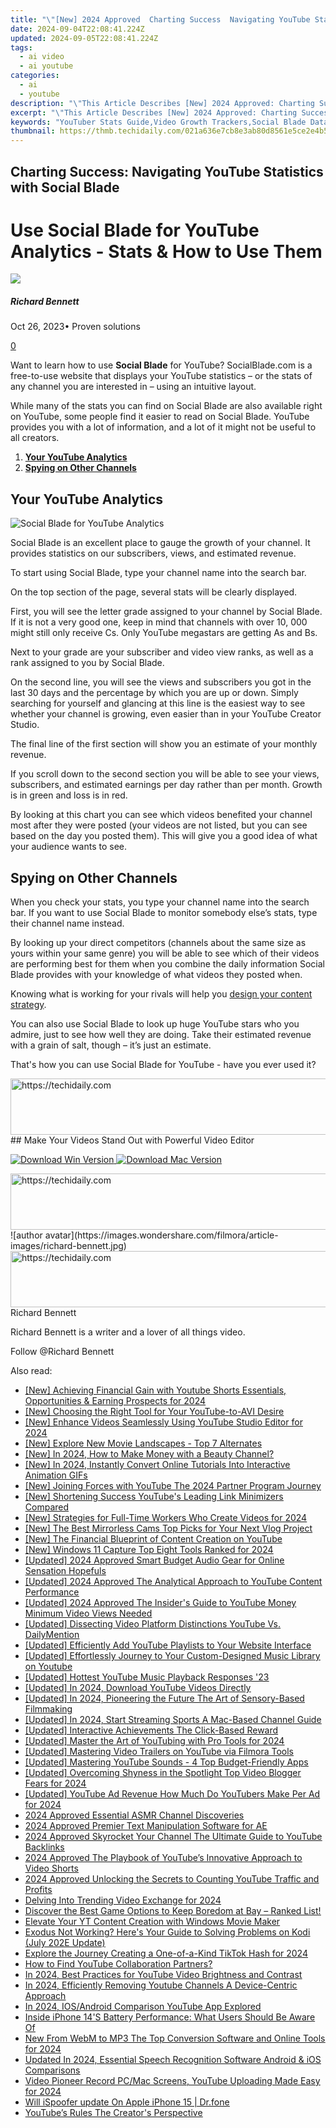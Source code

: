 ```yaml
---
title: "\"[New] 2024 Approved  Charting Success  Navigating YouTube Statistics with Social Blade\""
date: 2024-09-04T22:08:41.224Z
updated: 2024-09-05T22:08:41.224Z
tags:
  - ai video
  - ai youtube
categories:
  - ai
  - youtube
description: "\"This Article Describes [New] 2024 Approved: Charting Success: Navigating YouTube Statistics with Social Blade\""
excerpt: "\"This Article Describes [New] 2024 Approved: Charting Success: Navigating YouTube Statistics with Social Blade\""
keywords: "YouTuber Stats Guide,Video Growth Trackers,Social Blade Data,YouTube Analytics Insight,Successful Video Strategy,Engagement Metrics Study,Content Performance Review"
thumbnail: https://thmb.techidaily.com/021a636e7cb8e3ab80d8561e5ce2e4b597fd93ffb1b210b719494f43e8dc1394.jpg
---
```


## Charting Success: Navigating YouTube Statistics with Social Blade

# Use Social Blade for YouTube Analytics - Stats & How to Use Them

![](https://images.wondershare.com/filmora/article-images/richard-bennett.jpg)

##### Richard Bennett

 Oct 26, 2023• Proven solutions

[0](#commentsBoxSeoTemplate)

Want to learn how to use **Social Blade** for YouTube? SocialBlade.com is a free-to-use website that displays your YouTube statistics – or the stats of any channel you are interested in – using an intuitive layout.

While many of the stats you can find on Social Blade are also available right on YouTube, some people find it easier to read on Social Blade. YouTube provides you with a lot of information, and a lot of it might not be useful to all creators.

1. [**Your YouTube Analytics**](#yourstats)
2. [**Spying on Other Channels**](#spy)

## Your YouTube Analytics

![Social Blade for YouTube Analytics](https://images.wondershare.com/filmora/article-images/social-blade-youtube-analytics.jpg)

Social Blade is an excellent place to gauge the growth of your channel. It provides statistics on our subscribers, views, and estimated revenue.

To start using Social Blade, type your channel name into the search bar.

On the top section of the page, several stats will be clearly displayed.

First, you will see the letter grade assigned to your channel by Social Blade. If it is not a very good one, keep in mind that channels with over 10, 000 might still only receive Cs. Only YouTube megastars are getting As and Bs.

Next to your grade are your subscriber and video view ranks, as well as a rank assigned to you by Social Blade.

On the second line, you will see the views and subscribers you got in the last 30 days and the percentage by which you are up or down. Simply searching for yourself and glancing at this line is the easiest way to see whether your channel is growing, even easier than in your YouTube Creator Studio.

The final line of the first section will show you an estimate of your monthly revenue.

If you scroll down to the second section you will be able to see your views, subscribers, and estimated earnings per day rather than per month. Growth is in green and loss is in red.

By looking at this chart you can see which videos benefited your channel most after they were posted (your videos are not listed, but you can see based on the day you posted them). This will give you a good idea of what your audience wants to see.

## Spying on Other Channels

When you check your stats, you type your channel name into the search bar. If you want to use Social Blade to monitor somebody else’s stats, type their channel name instead.

By looking up your direct competitors (channels about the same size as yours within your same genre) you will be able to see which of their videos are performing best for them when you combine the daily information Social Blade provides with your knowledge of what videos they posted when.

Knowing what is working for your rivals will help you [design your content strategy](https://tools.techidaily.com/wondershare/filmora/download/).

You can also use Social Blade to look up huge YouTube stars who you admire, just to see how well they are doing. Take their estimated revenue with a grain of salt, though – it’s just an estimate.

 That's how you can use Social Blade for YouTube - have you ever used it?

<!-- affiliate ads begin -->
<a href="https://aligracehair.sjv.io/c/5597632/1918703/19272" target="_top" id="1918703">
  <img src="//a.impactradius-go.com/display-ad/19272-1918703" border="0" alt="https://techidaily.com" width="728" height="90"/>
</a>
<img height="0" width="0" src="https://aligracehair.sjv.io/i/5597632/1918703/19272" style="position:absolute;visibility:hidden;" border="0" />
<!-- affiliate ads end -->
## Make Your Videos Stand Out with Powerful Video Editor

[![Download Win Version](https://images.wondershare.com/filmora/guide/download-btn-win.jpg) ](https://tools.techidaily.com/wondershare/filmora/download/) [![Download Mac Version](https://images.wondershare.com/filmora/guide/download-btn-mac.jpg) ](https://tools.techidaily.com/wondershare/filmora/download/)

<!-- affiliate ads begin -->
<a href="https://oneplusfr.sjv.io/c/5597632/1622438/14044" target="_top" id="1622438">
  <img src="//a.impactradius-go.com/display-ad/14044-1622438" border="0" alt="https://techidaily.com" width="728" height="90"/>
</a>
<img height="0" width="0" src="https://oneplusfr.sjv.io/i/5597632/1622438/14044" style="position:absolute;visibility:hidden;" border="0" />
<!-- affiliate ads end -->
![author avatar](https://images.wondershare.com/filmora/article-images/richard-bennett.jpg)

<!-- affiliate ads begin -->
<a href="https://imp.i357552.net/c/5597632/947750/11832" target="_top" id="947750">
  <img src="//a.impactradius-go.com/display-ad/11832-947750" border="0" alt="https://techidaily.com" width="728" height="90"/>
</a>
<img height="0" width="0" src="https://imp.i357552.net/i/5597632/947750/11832" style="position:absolute;visibility:hidden;" border="0" />
<!-- affiliate ads end -->
Richard Bennett

Richard Bennett is a writer and a lover of all things video.

Follow @Richard Bennett


<ins class="adsbygoogle"
     style="display:block"
     data-ad-format="autorelaxed"
     data-ad-client="ca-pub-7571918770474297"
     data-ad-slot="1223367746"></ins>



<ins class="adsbygoogle"
     style="display:block"
     data-ad-client="ca-pub-7571918770474297"
     data-ad-slot="8358498916"
     data-ad-format="auto"
     data-full-width-responsive="true"></ins>





<span class="atpl-alsoreadstyle">Also read:</span>
<div><ul>
<li><a href="https://youtube-webster.techidaily.com/chieving-financial-gain-with-youtube-shorts-essentials-opportunities-and-earning-prospects-for-2024/"><u>[New] Achieving Financial Gain with Youtube Shorts  Essentials, Opportunities & Earning Prospects for 2024</u></a></li>
<li><a href="https://youtube-webster.techidaily.com/hoosing-the-right-tool-for-your-youtube-to-avi-desire/"><u>[New] Choosing the Right Tool for Your YouTube-to-AVI Desire</u></a></li>
<li><a href="https://youtube-webster.techidaily.com/nhance-videos-seamlessly-using-youtube-studio-editor-for-2024/"><u>[New] Enhance Videos Seamlessly Using YouTube Studio Editor for 2024</u></a></li>
<li><a href="https://youtube-webster.techidaily.com/xplore-new-movie-landscapes-top-7-alternates/"><u>[New] Explore New Movie Landscapes - Top 7 Alternates</u></a></li>
<li><a href="https://youtube-webster.techidaily.com/n-2024-how-to-make-money-with-a-beauty-channel/"><u>[New] In 2024, How to Make Money with a Beauty Channel?</u></a></li>
<li><a href="https://youtube-webster.techidaily.com/n-2024-instantly-convert-online-tutorials-into-interactive-animation-gifs/"><u>[New] In 2024, Instantly Convert Online Tutorials Into Interactive Animation GIFs</u></a></li>
<li><a href="https://youtube-webster.techidaily.com/oining-forces-with-youtube-the-2024-partner-program-journey/"><u>[New] Joining Forces with YouTube  The 2024 Partner Program Journey</u></a></li>
<li><a href="https://youtube-webster.techidaily.com/hortening-success-youtubes-leading-link-minimizers-compared/"><u>[New] Shortening Success  YouTube's Leading Link Minimizers Compared</u></a></li>
<li><a href="https://youtube-webster.techidaily.com/trategies-for-full-time-workers-who-create-videos-for-2024/"><u>[New] Strategies for Full-Time Workers Who Create Videos for 2024</u></a></li>
<li><a href="https://youtube-webster.techidaily.com/he-best-mirrorless-cams-top-picks-for-your-next-vlog-project/"><u>[New] The Best Mirrorless Cams  Top Picks for Your Next Vlog Project</u></a></li>
<li><a href="https://youtube-webster.techidaily.com/he-financial-blueprint-of-content-creation-on-youtube/"><u>[New] The Financial Blueprint of Content Creation on YouTube</u></a></li>
<li><a href="https://screen-video-capture.techidaily.com/new-windows-11-capture-top-eight-tools-ranked-for-2024/"><u>[New] Windows 11 Capture  Top Eight Tools Ranked for 2024</u></a></li>
<li><a href="https://youtube-webster.techidaily.com/ed-2024-approved-smart-budget-audio-gear-for-online-sensation-hopefuls/"><u>[Updated] 2024 Approved  Smart Budget Audio Gear for Online Sensation Hopefuls</u></a></li>
<li><a href="https://youtube-webster.techidaily.com/ed-2024-approved-the-analytical-approach-to-youtube-content-performance/"><u>[Updated] 2024 Approved  The Analytical Approach to YouTube Content Performance</u></a></li>
<li><a href="https://youtube-webster.techidaily.com/ed-2024-approved-the-insiders-guide-to-youtube-money-minimum-video-views-needed/"><u>[Updated] 2024 Approved  The Insider's Guide to YouTube Money  Minimum Video Views Needed</u></a></li>
<li><a href="https://youtube-webster.techidaily.com/ed-dissecting-video-platform-distinctions-youtube-vs-dailymention/"><u>[Updated] Dissecting Video Platform Distinctions  YouTube Vs. DailyMention</u></a></li>
<li><a href="https://youtube-webster.techidaily.com/ed-efficiently-add-youtube-playlists-to-your-website-interface/"><u>[Updated] Efficiently Add YouTube Playlists to Your Website Interface</u></a></li>
<li><a href="https://youtube-webster.techidaily.com/ed-effortlessly-journey-to-your-custom-designed-music-library-on-youtube/"><u>[Updated] Effortlessly Journey to Your Custom-Designed Music Library on Youtube</u></a></li>
<li><a href="https://youtube-webster.techidaily.com/ed-hottest-youtube-music-playback-responses-23/"><u>[Updated] Hottest YouTube Music Playback Responses '23</u></a></li>
<li><a href="https://youtube-webster.techidaily.com/ed-in-2024-download-youtube-videos-directly/"><u>[Updated] In 2024, Download YouTube Videos Directly</u></a></li>
<li><a href="https://youtube-webster.techidaily.com/ed-in-2024-pioneering-the-future-the-art-of-sensory-based-filmmaking/"><u>[Updated] In 2024, Pioneering the Future  The Art of Sensory-Based Filmmaking</u></a></li>
<li><a href="https://youtube-webster.techidaily.com/ed-in-2024-start-streaming-sports-a-mac-based-channel-guide/"><u>[Updated] In 2024, Start Streaming Sports  A Mac-Based Channel Guide</u></a></li>
<li><a href="https://youtube-webster.techidaily.com/ed-interactive-achievements-the-click-based-reward/"><u>[Updated] Interactive Achievements  The Click-Based Reward</u></a></li>
<li><a href="https://youtube-webster.techidaily.com/ed-master-the-art-of-youtubing-with-pro-tools-for-2024/"><u>[Updated] Master the Art of YouTubing with Pro Tools for 2024</u></a></li>
<li><a href="https://youtube-webster.techidaily.com/ed-mastering-video-trailers-on-youtube-via-filmora-tools/"><u>[Updated] Mastering Video Trailers on YouTube via Filmora Tools</u></a></li>
<li><a href="https://facebook-video-footage.techidaily.com/updated-mastering-youtube-sounds-4-top-budget-friendly-apps/"><u>[Updated] Mastering YouTube Sounds - 4 Top Budget-Friendly Apps</u></a></li>
<li><a href="https://youtube-webster.techidaily.com/ed-overcoming-shyness-in-the-spotlight-top-video-blogger-fears-for-2024/"><u>[Updated] Overcoming Shyness in the Spotlight  Top Video Blogger Fears for 2024</u></a></li>
<li><a href="https://youtube-webster.techidaily.com/ed-youtube-ad-revenue-how-much-do-youtubers-make-per-ad-for-2024/"><u>[Updated] YouTube Ad Revenue  How Much Do YouTubers Make Per Ad for 2024</u></a></li>
<li><a href="https://youtube-webster.techidaily.com/approved-essential-asmr-channel-discoveries/"><u>2024 Approved  Essential ASMR Channel Discoveries</u></a></li>
<li><a href="https://extra-support.techidaily.com/2024-approved-premier-text-manipulation-software-for-ae/"><u>2024 Approved  Premier Text Manipulation Software for AE</u></a></li>
<li><a href="https://youtube-webster.techidaily.com/approved-skyrocket-your-channel-the-ultimate-guide-to-youtube-backlinks/"><u>2024 Approved  Skyrocket Your Channel  The Ultimate Guide to YouTube Backlinks</u></a></li>
<li><a href="https://youtube-webster.techidaily.com/approved-the-playbook-of-youtubes-innovative-approach-to-video-shorts/"><u>2024 Approved  The Playbook of YouTube’s Innovative Approach to Video Shorts</u></a></li>
<li><a href="https://youtube-webster.techidaily.com/approved-unlocking-the-secrets-to-counting-youtube-traffic-and-profits/"><u>2024 Approved  Unlocking the Secrets to Counting YouTube Traffic and Profits</u></a></li>
<li><a href="https://youtube-webster.techidaily.com/ng-into-trending-video-exchange-for-2024/"><u>Delving Into Trending Video Exchange for 2024</u></a></li>
<li><a href="https://buynow-info.techidaily.com/discover-the-best-game-options-to-keep-boredom-at-bay-ranked-list/"><u>Discover the Best Game Options to Keep Boredom at Bay – Ranked List!</u></a></li>
<li><a href="https://youtube-webster.techidaily.com/te-your-yt-content-creation-with-windows-movie-maker/"><u>Elevate Your YT Content Creation with Windows Movie Maker</u></a></li>
<li><a href="https://techtrends.techidaily.com/exodus-not-working-heres-your-guide-to-solving-problems-on-kodi-july-202e-update/"><u>Exodus Not Working? Here's Your Guide to Solving Problems on Kodi (July 202E Update)</u></a></li>
<li><a href="https://tiktok-video-recordings.techidaily.com/explore-the-journey-creating-a-one-of-a-kind-tiktok-hash-for-2024/"><u>Explore the Journey  Creating a One-of-a-Kind TikTok Hash for 2024</u></a></li>
<li><a href="https://youtube-webster.techidaily.com/o-find-youtube-collaboration-partners/"><u>How to Find YouTube Collaboration Partners?</u></a></li>
<li><a href="https://youtube-webster.techidaily.com/24-best-practices-for-youtube-video-brightness-and-contrast/"><u>In 2024, Best Practices for YouTube Video Brightness and Contrast</u></a></li>
<li><a href="https://youtube-webster.techidaily.com/24-efficiently-removing-youtube-channels-a-device-centric-approach/"><u>In 2024, Efficiently Removing Youtube Channels  A Device-Centric Approach</u></a></li>
<li><a href="https://youtube-webster.techidaily.com/24-iosandroid-comparison-youtube-app-explored/"><u>In 2024, IOS/Android Comparison  YouTube App Explored</u></a></li>
<li><a href="https://fox-that.techidaily.com/inside-iphone-14s-battery-performance-what-users-should-be-aware-of/"><u>Inside iPhone 14'S Battery Performance: What Users Should Be Aware Of</u></a></li>
<li><a href="https://ai-driven-video-production.techidaily.com/new-from-webm-to-mp3-the-top-conversion-software-and-online-tools-for-2024/"><u>New From WebM to MP3 The Top Conversion Software and Online Tools for 2024</u></a></li>
<li><a href="https://sound-tweaking.techidaily.com/updated-in-2024-essential-speech-recognition-software-android-and-ios-comparisons/"><u>Updated In 2024, Essential Speech Recognition Software Android & iOS Comparisons</u></a></li>
<li><a href="https://facebook-video-share.techidaily.com/video-pioneer-record-pcmac-screens-youtube-uploading-made-easy-for-2024/"><u>Video Pioneer  Record PC/Mac Screens, YouTube Uploading Made Easy for 2024</u></a></li>
<li><a href="https://fake-location.techidaily.com/will-ispoofer-update-on-apple-iphone-15-drfone-by-drfone-virtual-ios/"><u>Will iSpoofer update On Apple iPhone 15 | Dr.fone</u></a></li>
<li><a href="https://youtube-webster.techidaily.com/bes-rules-the-creators-perspective/"><u>YouTube’s Rules  The Creator's Perspective</u></a></li>
</ul></div>
